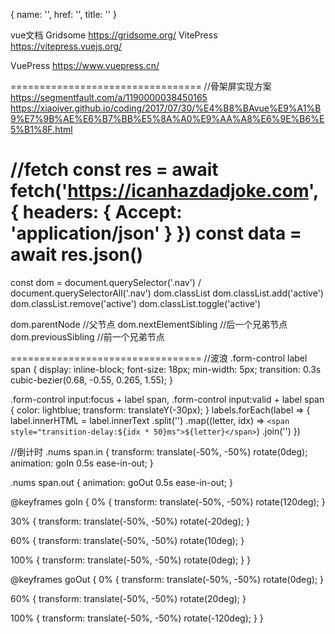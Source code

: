 { name: '', href: '', title: '' }


vue文档
  Gridsome 
    https://gridsome.org/
  VitePress
    https://vitepress.vuejs.org/

  VuePress
    https://www.vuepress.cn/
  
  
=================================
//骨架屏实现方案
  https://segmentfault.com/a/1190000038450165
  https://xiaoiver.github.io/coding/2017/07/30/%E4%B8%BAvue%E9%A1%B9%E7%9B%AE%E6%B7%BB%E5%8A%A0%E9%AA%A8%E6%9E%B6%E5%B1%8F.html

//fetch
	const res = await fetch('https://icanhazdadjoke.com', {
		headers: { Accept: 'application/json' }
	})
	const data = await res.json()
=================================

const dom = document.querySelector('.nav') / document.querySelectorAll('.nav')
dom.classList
dom.classList.add('active')
dom.classList.remove('active')
dom.classList.toggle('active')

dom.parentNode          //父节点
dom.nextElementSibling  //后一个兄弟节点
dom.previousSibling     //前一个兄弟节点

=================================
//波浪
.form-control label span {
  display: inline-block;
  font-size: 18px;
  min-width: 5px;
  transition: 0.3s cubic-bezier(0.68, -0.55, 0.265, 1.55);
}

.form-control input:focus + label span,
.form-control input:valid + label span {
  color: lightblue;
  transform: translateY(-30px);
}
labels.forEach(label => {
    label.innerHTML = label.innerText
        .split('')
        .map((letter, idx) => `<span style="transition-delay:${idx * 50}ms">${letter}</span>`)
        .join('')
})

//倒计时
.nums span.in {
  transform: translate(-50%, -50%) rotate(0deg);
  animation: goIn 0.5s ease-in-out;
}

.nums span.out {
  animation: goOut 0.5s ease-in-out;
}

@keyframes goIn {
  0% {
    transform: translate(-50%, -50%) rotate(120deg);
  }

  30% {
    transform: translate(-50%, -50%) rotate(-20deg);
  }

  60% {
    transform: translate(-50%, -50%) rotate(10deg);
  }

  100% {
    transform: translate(-50%, -50%) rotate(0deg);
  }
}

@keyframes goOut {
  0% {
    transform: translate(-50%, -50%) rotate(0deg);
  }

  60% {
    transform: translate(-50%, -50%) rotate(20deg);
  }

  100% {
    transform: translate(-50%, -50%) rotate(-120deg);
  }
}
